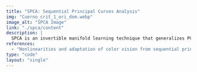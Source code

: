 ```yaml
---
title: "SPCA: Sequential Principal Curves Analysis"
img: "Cuerno_crit_1_ori_dom.webp"
image_alt: "SPCA Image"
link: "./spca/content"
description: |
  SPCA is an invertible manifold learning technique that generalizes PCA by using nonparametric principal curves instead of straight lines. It includes multivariate histogram equalization to fulfill either NonLinear ICA or optimal Vector Quantization.
references:
  - "Nonlinearities and adaptation of color vision from sequential principal curves analysis. Laparra, V., Jiménez, S., Camps-Valls, G., Malo, J. Neural Computation, 24(10):2751-2788, 2012."
type: "code"
layout: "single"
---
```

